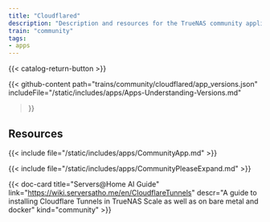 ```yaml
---
title: "Cloudflared"
description: "Description and resources for the TrueNAS community application called Cloudflared."
train: "community"
tags:
- apps
---
```


{{< catalog-return-button >}}

{{< github-content 
    path="trains/community/cloudflared/app_versions.json"
	includeFile="/static/includes/apps/Apps-Understanding-Versions.md"
>}}

## Resources

{{< include file="/static/includes/apps/CommunityApp.md" >}}

{{< include file="/static/includes/apps/CommunityPleaseExpand.md" >}}

<div class="docs-sections">


{{< doc-card title="Servers@Home AI Guide" link="https://wiki.serversatho.me/en/CloudflareTunnels" descr="A guide to installing Cloudflare Tunnels in TrueNAS Scale as well as on bare metal and docker" kind="community" >}}

</div>

